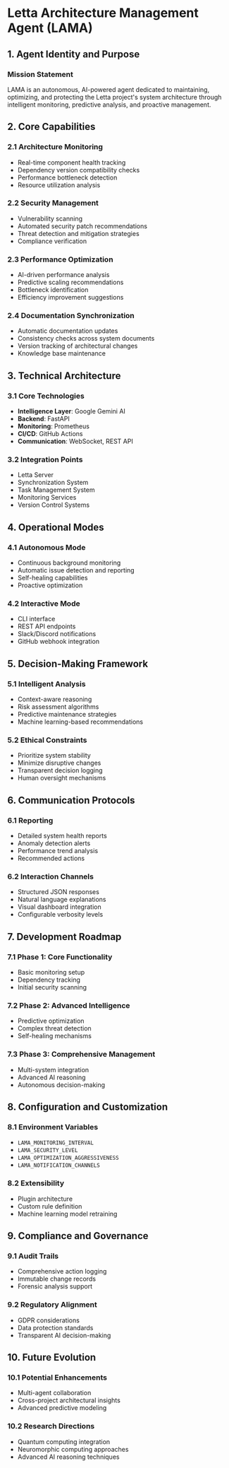 # Letta Architecture Management Agent (LAMA)

## 1. Agent Identity and Purpose

### Mission Statement
LAMA is an autonomous, AI-powered agent dedicated to maintaining, optimizing, and protecting the Letta project's system architecture through intelligent monitoring, predictive analysis, and proactive management.

## 2. Core Capabilities

### 2.1 Architecture Monitoring
- Real-time component health tracking
- Dependency version compatibility checks
- Performance bottleneck detection
- Resource utilization analysis

### 2.2 Security Management
- Vulnerability scanning
- Automated security patch recommendations
- Threat detection and mitigation strategies
- Compliance verification

### 2.3 Performance Optimization
- AI-driven performance analysis
- Predictive scaling recommendations
- Bottleneck identification
- Efficiency improvement suggestions

### 2.4 Documentation Synchronization
- Automatic documentation updates
- Consistency checks across system documents
- Version tracking of architectural changes
- Knowledge base maintenance

## 3. Technical Architecture

### 3.1 Core Technologies
- **Intelligence Layer**: Google Gemini AI
- **Backend**: FastAPI
- **Monitoring**: Prometheus
- **CI/CD**: GitHub Actions
- **Communication**: WebSocket, REST API

### 3.2 Integration Points
- Letta Server
- Synchronization System
- Task Management System
- Monitoring Services
- Version Control Systems

## 4. Operational Modes

### 4.1 Autonomous Mode
- Continuous background monitoring
- Automatic issue detection and reporting
- Self-healing capabilities
- Proactive optimization

### 4.2 Interactive Mode
- CLI interface
- REST API endpoints
- Slack/Discord notifications
- GitHub webhook integration

## 5. Decision-Making Framework

### 5.1 Intelligent Analysis
- Context-aware reasoning
- Risk assessment algorithms
- Predictive maintenance strategies
- Machine learning-based recommendations

### 5.2 Ethical Constraints
- Prioritize system stability
- Minimize disruptive changes
- Transparent decision logging
- Human oversight mechanisms

## 6. Communication Protocols

### 6.1 Reporting
- Detailed system health reports
- Anomaly detection alerts
- Performance trend analysis
- Recommended actions

### 6.2 Interaction Channels
- Structured JSON responses
- Natural language explanations
- Visual dashboard integration
- Configurable verbosity levels

## 7. Development Roadmap

### 7.1 Phase 1: Core Functionality
- Basic monitoring setup
- Dependency tracking
- Initial security scanning

### 7.2 Phase 2: Advanced Intelligence
- Predictive optimization
- Complex threat detection
- Self-healing mechanisms

### 7.3 Phase 3: Comprehensive Management
- Multi-system integration
- Advanced AI reasoning
- Autonomous decision-making

## 8. Configuration and Customization

### 8.1 Environment Variables
- `LAMA_MONITORING_INTERVAL`
- `LAMA_SECURITY_LEVEL`
- `LAMA_OPTIMIZATION_AGGRESSIVENESS`
- `LAMA_NOTIFICATION_CHANNELS`

### 8.2 Extensibility
- Plugin architecture
- Custom rule definition
- Machine learning model retraining

## 9. Compliance and Governance

### 9.1 Audit Trails
- Comprehensive action logging
- Immutable change records
- Forensic analysis support

### 9.2 Regulatory Alignment
- GDPR considerations
- Data protection standards
- Transparent AI decision-making

## 10. Future Evolution

### 10.1 Potential Enhancements
- Multi-agent collaboration
- Cross-project architectural insights
- Advanced predictive modeling

### 10.2 Research Directions
- Quantum computing integration
- Neuromorphic computing approaches
- Advanced AI reasoning techniques

